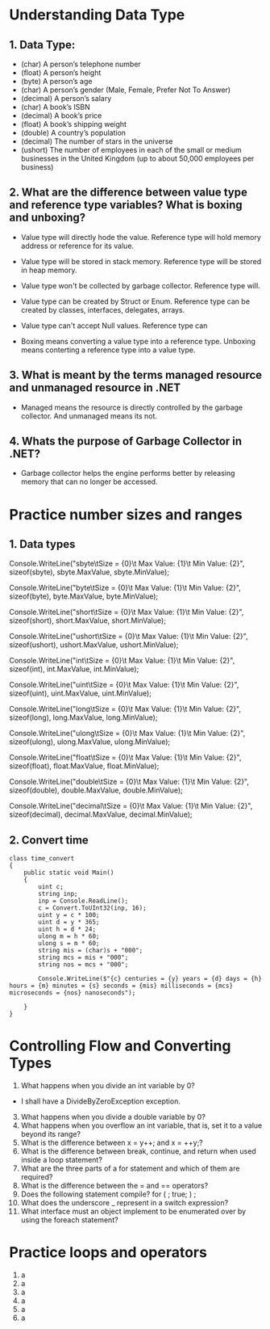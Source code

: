 # Understanding Data Type

## 1. Data Type:

* (char) A person’s telephone number
* (float) A person’s height
* (byte) A person’s age
* (char) A person’s gender (Male, Female, Prefer Not To Answer)
* (decimal) A person’s salary
* (char) A book’s ISBN
* (decimal) A book’s price
* (float) A book’s shipping weight
* (double) A country’s population
* (decimal) The number of stars in the universe
* (ushort) The number of employees in each of the small or medium businesses in the United Kingdom (up to about 50,000 employees per business)

## 2. What are the difference between value type and reference type variables? What is boxing and unboxing?

* Value type will directly hode the value. Reference type will hold memory address or reference for its value.
* Value type will be stored in stack memory. Reference type will be stored in heap memory.
* Value type won't be collected by garbage collector. Reference type will.
* Value type can be created by Struct or Enum. Reference type can be created by classes, interfaces, delegates, arrays.
* Value type can't accept Null values. Reference type can

* Boxing means converting a value type into a reference type. Unboxing means conterting a reference type into a value type.

## 3. What is meant by the terms managed resource and unmanaged resource in .NET

* Managed means the resource is directly controlled by the garbage collector. And unmanaged means its not.

## 4. Whats the purpose of Garbage Collector in .NET?

* Garbage collector helps the engine performs better by releasing memory that can no longer be accessed. 

# Practice number sizes and ranges
## 1. Data types

Console.WriteLine("sbyte\tSize = {0}\t Max Value: {1}\t Min Value: {2}", sizeof(sbyte), sbyte.MaxValue, sbyte.MinValue);

Console.WriteLine("byte\tSize = {0}\t Max Value: {1}\t Min Value: {2}", sizeof(byte), byte.MaxValue, byte.MinValue);

Console.WriteLine("short\tSize = {0}\t Max Value: {1}\t Min Value: {2}", sizeof(short), short.MaxValue, short.MinValue);

Console.WriteLine("ushort\tSize = {0}\t Max Value: {1}\t Min Value: {2}", sizeof(ushort), ushort.MaxValue, ushort.MinValue);

Console.WriteLine("int\tSize = {0}\t Max Value: {1}\t Min Value: {2}", sizeof(int), int.MaxValue, int.MinValue);

Console.WriteLine("uint\tSize = {0}\t Max Value: {1}\t Min Value: {2}", sizeof(uint), uint.MaxValue, uint.MinValue);

Console.WriteLine("long\tSize = {0}\t Max Value: {1}\t Min Value: {2}", sizeof(long), long.MaxValue, long.MinValue);

Console.WriteLine("ulong\tSize = {0}\t Max Value: {1}\t Min Value: {2}", sizeof(ulong), ulong.MaxValue, ulong.MinValue);

Console.WriteLine("float\tSize = {0}\t Max Value: {1}\t Min Value: {2}", sizeof(float), float.MaxValue, float.MinValue);

Console.WriteLine("double\tSize = {0}\t Max Value: {1}\t Min Value: {2}", sizeof(double), double.MaxValue, double.MinValue);

Console.WriteLine("decimal\tSize = {0}\t Max Value: {1}\t Min Value: {2}", sizeof(decimal), decimal.MaxValue, decimal.MinValue);

## 2. Convert time
```
class time_convert
{
    public static void Main()
    {
        uint c;
        string inp;
        inp = Console.ReadLine();
        c = Convert.ToUInt32(inp, 16);
        uint y = c * 100;
        uint d = y * 365;
        uint h = d * 24;
        ulong m = h * 60;
        ulong s = m * 60;
        string mis = (char)s + "000";
        string mcs = mis + "000";
        string nos = mcs + "000";

        Console.WriteLine($"{c} centuries = {y} years = {d} days = {h} hours = {m} minutes = {s} seconds = {mis} milliseconds = {mcs} microseconds = {nos} nanoseconds");

    }
}
```






# Controlling Flow and Converting Types
1. What happens when you divide an int variable by 0?
* I shall have a DivideByZeroException exception.

3. What happens when you divide a double variable by 0?
4. What happens when you overflow an int variable, that is, set it to a value beyond its range?
5. What is the difference between x = y++; and x = ++y;?
6. What is the difference between break, continue, and return when used inside a loop statement?
7. What are the three parts of a for statement and which of them are required?
8. What is the difference between the = and == operators?
9. Does the following statement compile? for ( ; true; ) ;
10. What does the underscore _ represent in a switch expression?
11. What interface must an object implement to be enumerated over by using the foreach
statement?


# Practice loops and operators
1. a
2. a
3. a
4. a
5. a
6. a



